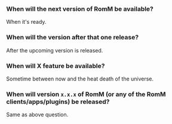 <!-- trunk-ignore-all(markdownlint/MD041) -->

### When will the next version of RomM be available?

When it's ready.

### When will the version after that one release?

After the upcoming version is released.

### When will X feature be available?

Sometime between now and the heat death of the universe.

### When will version `x.x.x` of RomM (or any of the RomM clients/apps/plugins) be released?

Same as above question.
